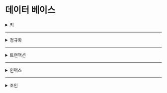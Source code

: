# 데이터 베이스

<details>
<summary>키</summary>
<div>

슈퍼키 : 유일성을 갖춘 키, 각 레코드를 식벽할 수 있음

후보키 : 기본키가 될 수 있는 애들

기본키 : 프라이머리 키, 유일성과 최소성 만족, 널 안됌

대체키 : 후보키가 여러개이면 기본키 외에 다른 키들

외래키 : 다른 테이블의 기본키 참조한 것

복합키 : 여러 필드 섞어서 만든 키

</div>
</details>
<hr>

<details>
<summary>정규화</summary>
<div>

제1 정규화 : 원자값으로 표현하기

제2 정규화 : 부분 함수 종속성 제거, 기본키가 여러 속성으로 구성되었을때, 이중 하나의 속성에 종속되는 것 

제3 정규화 : 이행적 함수 종속성 제거, A -> B, B -> C일때 A -> C

테이블 설계를 잘못하면 이상이 발생할 수 있습니다.

삽입 이상 : 데이터 삽입 시 불필요한 데이터도 함께 삽입해야함

삭제 이상 : 특정 데이터 삭제시 원하지 않는 데이터 삭제가 발생

수정 이상 : 특정 데이터 업데이트시 다른 행도 함께 수정

</div>
</details>

<hr>
<details>
<summary>트랜잭션</summary>
<div>

<details>
<summary>ACID</summary>
<div>

A : 원자성, all | nothing

C : 일관성, 트랜잭션 이후에도 db상태 동일, 송금 전후로 금액 등의 타입이 같음

I : 격리성, 트랜잭션 사이에 다른 트랜잭션 껴들면 안됌

D : 지속성, 커밋 이후 이를 기록하여 저장

</div>
</details>

<details>
<summary>고립수준</summary>
<div>

고립수준이 지켜지지 않으면 아래와 같은 문제가 발생할 수 있습니다.

dirty read : 

none-repeatable read : 읽기 요청 이후 또 읽기 요청을 하면 이전과 결과가 달라짐 

phantom read : 이전에 없던 내용이 읽혀짐

고립 수준은 아래와 같습니다.

uncommitted read : 커밋이 안된 내용을 읽습니다. 위 3가지 단점 모두가 발생합니다.

committed read : 커밋이 된 내용만을 읽습니다. none-repeatable read, phantom read 문제가 발생합니다.

repeatable read : phantom read가 발생 가능합니다.

serialize : 모든 단점이 없습니다.

</div>
</details>

</div>
</details>
<hr>

<details>
<summary>인덱스</summary>
<div>

인덱스는 검색을 빠르게 도와줍니다.
보통 B+트리를 이용해 구현합니다.

인덱스는 자동으로 생성되는 애랑 직접 만들어주는 인덱스 2가지가 있습니다.

흔히 말하는 클러스터, 논-클러스터는 자동으로 만들어집니다.(unique 등의 키워드로 생성됩니다. 완전 자동은 아닙니다ㅎㅎ)

클러스터형은 따로 인덱스 테이블을 만들지 않습니다. PK 기준으로 데이터 테이블 자체를 그냥 씁니다. 예상대로 삽입,삭제 등이 발생하면 재정렬합니다.

논-클러스터는 인덱스용 테이블이 있습니다. 데이터 테이블을 정렬하는게 인덱스 테이블만 정렬합니다.(당연한거죠 이미 클러스터가 정렬했으니...) 

직접 만드는 인덱스는 create 키워드를 이용해 직접 만듭니다.

한개 이상의 컬럼을 엮어 인덱스를 만들 수 있고, 새로운 인덱스 테이블이 생성됩니다.

보통은 디비가 알아서 최적의 인덱스를 골라 쿼리를 실행하지만, 힌트를 이용해 커스텀도 가능합니다.

</div>
</details>
<hr>
<details>
<summary>조인</summary>
<div>

대표적으로 이너 조인가 아우터 조인등이 있습니다.

겹치는 영역만 가져오기 혹은 겹치지 않은 곳 중 어디를 가져올지에 따라서 종류가 다양합니다.

이러한 조인은 nested loop, hash, merge sort 등을 이용해 구현합니다.

두개의 테이블을 서로 조인한다고 가정하면 각각 다음과 같은 방식으로 동작합니다.

nested loop : 이중포문으로 조인

hash : 테이블 한개를 해쉬테이블에 쭉 올려두고 나머지 테이블 조인, == 요런 친구들 조인합니다.

merge sort : 조인할 필그 기준으로 정렬 다음으로 정렬한 필드값을 기준으로 조인, >, < 이런 친구들 조인합니다. 

</div>
</details>

